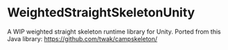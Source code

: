 # WeightedStraightSkeletonUnity
A WIP weighted straight skeleton runtime library for Unity. Ported from this Java library: https://github.com/twak/campskeleton/
